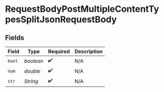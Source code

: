 # RequestBodyPostMultipleContentTypesSplitJsonRequestBody


## Fields

| Field              | Type               | Required           | Description        |
| ------------------ | ------------------ | ------------------ | ------------------ |
| `bool`             | *boolean*          | :heavy_check_mark: | N/A                |
| `num`              | *double*           | :heavy_check_mark: | N/A                |
| `str`              | *String*           | :heavy_check_mark: | N/A                |